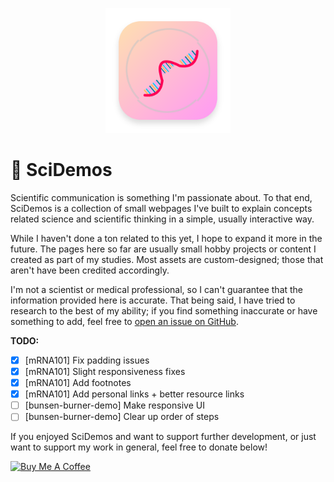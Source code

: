 <p align="center"><img src="./scidemos-icon.svg" width=200></p>

# 🧬 SciDemos

Scientific communication is something I'm passionate about. To that end,
SciDemos is a collection of small webpages I've built to explain concepts
related science and scientific thinking in a simple, usually interactive way.

While I haven't done a ton related to this yet, I hope to expand it more in the
future. The pages here so far are usually small hobby projects or content I
created as part of my studies. Most assets are custom-designed; those that
aren't have been credited accordingly.

I'm not a scientist or medical professional, so I can't guarantee that the
information provided here is accurate. That being said, I have tried to research
to the best of my ability; if you find something inaccurate or have something to
add, feel free to [open an issue on
GitHub](https://github.com/ThatNerdSquared/scidemos/issues).

**TODO:**

- [x] [mRNA101] Fix padding issues
- [x] [mRNA101] Slight responsiveness fixes
- [x] [mRNA101] Add footnotes
- [x] [mRNA101] Add personal links + better resource
links
- [ ] [bunsen-burner-demo] Make responsive UI
- [ ] [bunsen-burner-demo] Clear up order of steps

If you enjoyed SciDemos and want to support further development, or just want to
support my work in general, feel free to donate below!

<a href="https://www.buymeacoffee.com/nathanyeung" target="_blank"><img
src="https://cdn.buymeacoffee.com/buttons/v2/default-yellow.png" alt="Buy Me A
Coffee" style="height: 60px !important;width: 217px !important;" ></a>